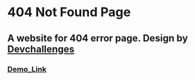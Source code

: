 # 404 Not Found Page

## A website for 404 error page. Design by [Devchallenges](https://devchallenges.io)
### [Demo_Link](https://404errordesign.netlify.app/)
